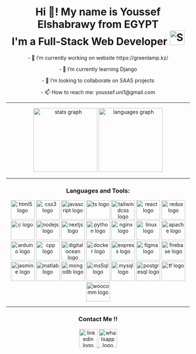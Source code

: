 <h1 align="center">Hi 👋! My name is Youssef Elshabrawy from EGYPT <br>I'm a Full-Stack Web Developer <img
      src="https://em-content.zobj.net/source/microsoft-teams/337/smiling-face-with-hearts_1f970.png"
      srcSet="https://em-content.zobj.net/source/microsoft-teams/337/smiling-face-with-hearts_1f970.png 2x"
      alt="Smiling Face with Hearts"
      title="Smiling Face with Hearts"
      width="40"
      height="40"
    ></img></h1>

<div align="center">
  <p>- 🔭 I’m currently working on website <span>https://greenlamp.kz/</span></p>
  <p>- 🌱 I’m currently learning Django</p>
  <p>- 👯 I’m looking to collaborate on SAAS projects</p>
  <p>- 📫 How to reach me: <span>youssef.uni1@gmail.com</span></p>

<!-- <p>- 📄 Download CV <a href="https://drive.google.com/file/d/1__GnaOkUzcg1MM14VuRd5aOftucIA6fA/view?usp=sharing" target="_blank"><img align="center" src="https://www.ijirmf.com/wp-content/uploads/CLICK-HERE-TO-DOWNLOAD@.png" alt="https://drive.google.com/file/d/1YShkm_BT7o7yGdn5vr017ZKkaG5gTDe4/view?usp=sharing" height="50" width="125" /></a></p> -->
 </div>


<hr/>

<div align="center" height="200">
  <img src="https://github-readme-stats.vercel.app/api?hide_title=false&hide_rank=false&show_icons=true&include_all_commits=true&count_private=true&disable_animations=false&theme=light&locale=en&hide_border=false&username=YElshabrawy" height="175" alt="stats graph"    />
  <img src="https://github-readme-stats.vercel.app/api/top-langs?locale=en&hide_title=false&layout=compact&card_width=320&langs_count=10&theme=light&hide_border=false&username=YElshabrawy" height="175"  alt="languages graph"  />
</div>


<hr/>


<div align="center">
  <h3 align="center">Languages and Tools:</h3>
  <img src="https://cdn.jsdelivr.net/gh/devicons/devicon/icons/html5/html5-plain-wordmark.svg" height="53" width="65" alt="html5 logo"  />
  <img src="https://cdn.jsdelivr.net/gh/devicons/devicon/icons/css3/css3-plain-wordmark.svg" height="53" width="65" alt="css3 logo"  />
  <img src="https://cdn.jsdelivr.net/gh/devicons/devicon/icons/javascript/javascript-plain.svg" height="53" width="65" alt="javascript logo"  />
  <img src="https://cdn.jsdelivr.net/gh/devicons/devicon/icons/typescript/typescript-plain.svg" height="53" width="65" alt="ts logo"  />
  <img src="https://cdn.jsdelivr.net/gh/devicons/devicon/icons/tailwindcss/tailwindcss-plain.svg" height="53" width="65" alt="tailwindcss logo"  />
  <img src="https://cdn.jsdelivr.net/gh/devicons/devicon/icons/react/react-original-wordmark.svg" height="53" width="65" alt="react logo"  />
  <img src="https://cdn.jsdelivr.net/gh/devicons/devicon/icons/redux/redux-original.svg" height="53" width="65" alt="redux logo"  />
  <img src="https://cdn.jsdelivr.net/gh/devicons/devicon/icons/c/c-original.svg" height="53" width="65" alt="c logo"  />
  <img src="https://cdn.jsdelivr.net/gh/devicons/devicon/icons/nodejs/nodejs-plain.svg" height="53" width="65" alt="nodejs logo"  />
  <img src="https://cdn.jsdelivr.net/gh/devicons/devicon/icons/nextjs/nextjs-original.svg" height="53" width="65" alt="nextjs logo"  />
  <img src="https://cdn.jsdelivr.net/gh/devicons/devicon/icons/python/python-original.svg" height="53" width="65" alt="python logo"  />
  <img src="https://cdn.jsdelivr.net/gh/devicons/devicon/icons/nginx/nginx-original.svg" height="53" width="65" alt="nginx logo"  />
  <img src="https://cdn.jsdelivr.net/gh/devicons/devicon/icons/linux/linux-original.svg" height="53" width="65" alt="linux logo"  />
  <img src="https://cdn.jsdelivr.net/gh/devicons/devicon/icons/apache/apache-original.svg" height="53" width="65" alt="apache logo"  />
  <img src="https://cdn.jsdelivr.net/gh/devicons/devicon/icons/arduino/arduino-original.svg" height="53" width="65" alt="arduino logo"  />
  <img src="https://cdn.jsdelivr.net/gh/devicons/devicon/icons/cplusplus/cplusplus-original.svg" height="53" width="65" alt="cpp logo"  />
  <img src="https://cdn.jsdelivr.net/gh/devicons/devicon/icons/digitalocean/digitalocean-original.svg" height="53" width="65" alt="digital ocean logo"  />
  <img src="https://cdn.jsdelivr.net/gh/devicons/devicon/icons/docker/docker-original.svg" height="53" width="65" alt="docker logo"  />
  <img src="https://cdn.jsdelivr.net/gh/devicons/devicon/icons/express/express-original-wordmark.svg" height="53" width="65" alt="express logo"  />
  <img src="https://cdn.jsdelivr.net/gh/devicons/devicon/icons/figma/figma-original.svg" height="53" width="65" alt="figma logo"  />
  <img src="https://cdn.jsdelivr.net/gh/devicons/devicon/icons/firebase/firebase-plain.svg" height="53" width="65" alt="firebase logo"  />
  <img src="https://cdn.jsdelivr.net/gh/devicons/devicon/icons/jasmine/jasmine-plain.svg" height="53" width="65" alt="jasmine logo"  />
  <img src="https://cdn.jsdelivr.net/gh/devicons/devicon/icons/matlab/matlab-original.svg" height="53" width="65" alt="matlab logo"  />
  <img src="https://cdn.jsdelivr.net/gh/devicons/devicon/icons/mongodb/mongodb-original.svg" height="53" width="65" alt="mongodb logo"  />
  <img src="https://cdn.jsdelivr.net/gh/devicons/devicon/icons/microsoftsqlserver/microsoftsqlserver-plain-wordmark.svg" height="53" width="65" alt="msSql logo"  />
  <img src="https://cdn.jsdelivr.net/gh/devicons/devicon/icons/mysql/mysql-original.svg" height="53" width="65" alt="mysql logo"  />
  <img src="https://cdn.jsdelivr.net/gh/devicons/devicon/icons/postgresql/postgresql-original.svg" height="53" width="65" alt="postgresql logo"  />
  <img src="https://cdn.jsdelivr.net/gh/devicons/devicon/icons/tensorflow/tensorflow-original.svg" height="53" width="65" alt="tf logo"  />
  <img src="https://cdn.jsdelivr.net/gh/devicons/devicon/icons/woocommerce/woocommerce-plain.svg" height="53" width="65" alt="woocomm logo"  />
</div>


<hr/>


<div align="center">
  <h3 align="center">Contact Me !!</h3> 
  <div align="center">

  <a href="https://www.linkedin.com/in/yielshabrawy/" target="_blank">
    <img src="https://img.shields.io/static/v1?message=LinkedIn&logo=linkedin&label=&color=0077B5&logoColor=white&labelColor=&style=flat" height="50" alt="linkedin logo"/>
  </a>
<a href="https://wa.me/201157770687" target="_blank">
    <img src="https://img.shields.io/static/v1?message=Whatsapp&logo=whatsapp&label=&color=25D366&logoColor=white&labelColor=&style=flat" height="50" alt="whatsapp logo"/>
  </a>
  </div>
</div>
